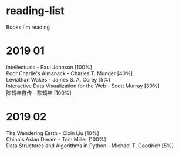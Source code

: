 # reading-list
Books I'm reading

# 2019 01

Intellectuals - Paul Johnson [100%]  
Poor Charlie's Almanack - Charles T. Munger [40%]  
Leviathan Wakes - James S. A. Corey [5%]  
Interactive Data Visualization for the Web - Scott Murray [30%]  
陈鹤年自传 - 陈鹤年 [100%]  

# 2019 02

The Wandering Earth - Cixin Liu [10%]  
China's Asian Dream - Tom Miller [100%]  
Data Structures and Algorithms in Python - Michael T. Goodrich [5%]  

